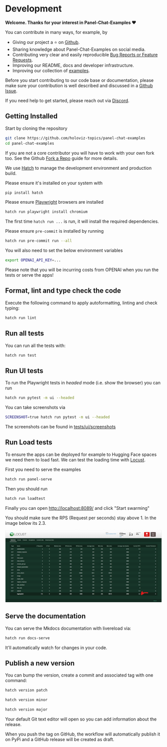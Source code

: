 # Development

**Welcome. Thanks for your interest in Panel-Chat-Examples ❤️**

You can contribute in many ways, for example, by

- Giving our project a ⭐ on [Github](https://github.com/holoviz-topics/panel-chat-examples).
- Sharing knowledge about Panel-Chat-Examples on social media.
- Contributing very clear and easily reproducible [Bug Reports or Feature Requests](https://github.com/holoviz-topics/panel-chat-examples/issues).
- Improving our README, docs and developer infrastructure.
- Improving our collection of [examples](docs/examples).

Before you start contributing to our code base or documentation, please make sure your contribution is well described and discussed in a [Github Issue](https://github.com/holoviz-topics/panel-chat-examples/issues).

If you need help to get started, please reach out via [Discord](https://discord.gg/rb6gPXbdAr).

## Getting Installed

Start by cloning the repository

```bash
git clone https://github.com/holoviz-topics/panel-chat-examples
cd panel-chat-examples
```

If you are not a core contributor you will have to work with your own fork too. See the Github [Fork a Repo](https://docs.github.com/en/get-started/quickstart/fork-a-repo) guide for more details.

We use [Hatch](https://hatch.pypa.io/latest/install/) to manage the development environment and production build.

Please ensure it's installed on your system with

```bash
pip install hatch
```

Please ensure [Playwright](https://playwright.dev/python/) browsers are installed

```bash
hatch run playwright install chromium
```

The first time `hatch run ...` is run, it will install the required dependencies.

Please ensure `pre-commit` is installed by running

```bash
hatch run pre-commit run --all
```

You will also need to set the below environment variables

```bash
export OPENAI_API_KEY=...
```

Please note that you will be incurring costs from OPENAI when you run the tests or serve the apps!

## Format, lint and type check the code

Execute the following command to apply autoformatting, linting and check typing:

```bash
hatch run lint
```

## Run all tests

You can run all the tests with:

```bash
hatch run test
```

## Run UI tests

To run the Playwright tests in *headed* mode (i.e. show the browser) you can run

```bash
hatch run pytest -m ui --headed
```

You can take screenshots via

```bash
SCREENSHOT=true hatch run pytest -m ui --headed
```

The screenshots can be found in [tests/ui/screenshots](tests/ui/screenshots)

## Run Load tests

To ensure the apps can be deployed for example to Hugging Face spaces we need them to load fast.
We can test the loading time with [Locust](https://docs.locust.io/en/stable/index.html).

First you need to serve the examples

```bash
hatch run panel-serve
```

Then you should run

```bash
hatch run loadtest
```

Finally you can open [http://localhost:8089/](http://localhost:8089/) and click "Start swarming"

You should make sure the RPS (Request per seconds) stay above 1. In the image below its 2.3.

![Locust](assets/images/panel-chat-examples-locust.png)

## Serve the documentation

You can serve the Mkdocs documentation with livereload via:

```bash
hatch run docs-serve
```

It'll automatically watch for changes in your code.

## Publish a new version

You can bump the version, create a commit and associated tag with one command:

```bash
hatch version patch
```

```bash
hatch version minor
```

```bash
hatch version major
```

Your default Git text editor will open so you can add information about the release.

When you push the tag on GitHub, the workflow will automatically publish it on PyPi and a GitHub release will be created as draft.
